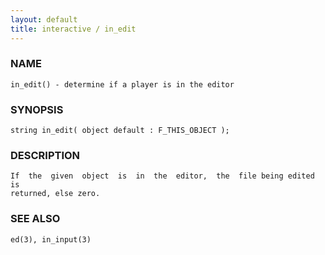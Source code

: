 ```yaml
---
layout: default
title: interactive / in_edit
---
```


### NAME

    in_edit() - determine if a player is in the editor

### SYNOPSIS

    string in_edit( object default : F_THIS_OBJECT );

### DESCRIPTION

    If  the  given  object  is  in  the  editor,  the  file being edited is
    returned, else zero.

### SEE ALSO

    ed(3), in_input(3)

